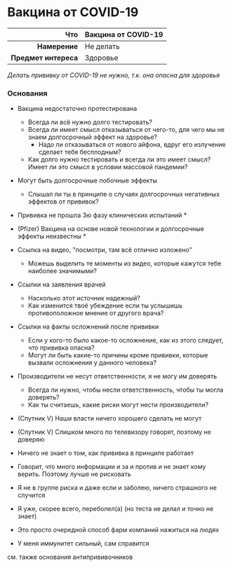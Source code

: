# Вакцина от COVID-19

Что                  | Вакцина от COVID-19
--------------------:| ---
**Намерение**        | Не делать
**Предмет интереса** | Здоровье

*Делать прививку от COVID-19 не нужно, т.к. она опасна для здоровья*

### Основания

* Вакцина недостаточно протестирована
    * Всегда ли всё нужно долго тестировать?
    * Всегда ли имеет смысл отказываться от чего-то, для чего мы не знаем долгосрочный эффект на здоровье?
        * Надо ли отказываться от нового айфона, вдруг его излучение сделает тебя бесплодным?
    * Как долго нужно тестировать и всегда ли это имеет смысл? Имеет ли это смысл в условии массовой пандемии?
    
* Могут быть долгосрочные побочные эффекты
    * Слышал ли ты в принципе о случаях долгосрочных негативных эффектов от прививок?

* Прививка не прошла 3ю фазу клинических испытаний
    * 

* (Pfizer) Вакцина на основе новой технологии и долгосрочные эффекты неизвестны
    *
    
* Ссылка на видео, "посмотри, там всё отлично изложено"
    * Можешь выделить те моменты из видео, которые кажутся тебе наиболее значимыми?

* Ссылки на заявления врачей
    * Насколько этот источник надежный?
    * Как изменится твоё убеждение если ты услышишь противоположное мнение от другого врача?

* Ссылки на факты осложнений после прививки
    * Если у кого-то было какое-то осложнение, как из этого следует, что прививка опасна?
    * Могут ли быть какие-то причины кроме прививки, которые вызвали осложнения у данного человека?

* Производители не несут ответственности, я не могу им доверять
    * Всегда ли нужно, чтобы несли ответственность, чтобы ты могла доверять?
    * Как ты считаешь, какие риски могут нести производители? 

* (Спутник V) Наши власти ничего хорошего сделать не могут

* (Спутник V) Слишком много по телевизору говорят, поэтому не доверяю

* Ничего не знает о том, как прививка в принципе работает

* Говорит, что много информации и за и против и не знает кому верить. Поэтому лучше не рисковать

* Я не в группе риска и даже если и заболею, ничего страшного не случится

* Я уже, скорее всего, переболел(а) (но теста не делал и точно не знает)

* Это просто очередной способ фарм компаний нажиться на людях

* У меня иммунитет сильный, сам справится

см. также основания антипрививочников